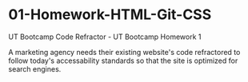 # 01-Homework-HTML-Git-CSS
UT Bootcamp Code Refractor - UT Bootcamp Homework 1

A marketing agency needs their existing website's code refractored to follow today's accessability standards so that the site is optimized for search engines.
